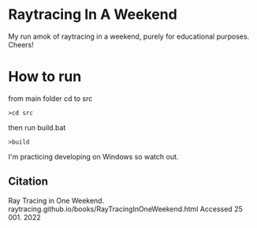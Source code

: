 # Raytracing In A Weekend
My run amok of raytracing in a weekend, purely for educational purposes. Cheers!

# How to run
from main folder cd to src
```
>cd src
```
then run build.bat
```
>build
```
I'm practicing developing on Windows so watch out.


## Citation
Ray Tracing in One Weekend. raytracing.github.io/books/RayTracingInOneWeekend.html
Accessed 25 001. 2022